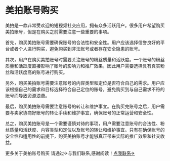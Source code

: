 # 美拍账号购买

美拍是一款非常受欢迎的短视频社交应用，拥有众多活跃用户。很多用户希望购买美拍账号，但是在购买之前需要注意一些重要的事项。

首先，购买美拍账号需要确保账号的合法性和安全性。用户应该选择信誉良好的平台或者个人进行购买，避免购买到非法账号或者存在安全隐患的账号。

其次，用户在购买美拍账号时需要关注账号的粉丝质量和活跃度。一个账号的粉丝质量和活跃度直接影响了账号的影响力和推广效果，因此用户需要选择具有真实粉丝和活跃度高的账号进行购买。

另外，购买美拍账号需要注意账号的内容类型和定位是否符合自己的需求。用户应该根据自己的需求和目标选择符合自己定位的账号，避免购买到与自己需求不符的账号而导致资源浪费。

最后，购买美拍账号需要注意账号的转让和维护事宜。在购买完账号之后，用户需要与卖家协商好账号的转让手续和维护事宜，确保账号的正常运营和安全性。

总之，购买美拍账号是一个需要谨慎对待的事项，用户需要注意账号的合法性、粉丝质量和活跃度、内容类型和定位以及账号的转让和维护事宜。只有在确保账号的安全性和适用性的前提下，购买美拍账号才能够真正带来实际的推广效果和社交收益。

更多关于美拍账号购买 请通过✈与我们联系,感谢阅读！[点我联系✈](https://vip.G208.com)